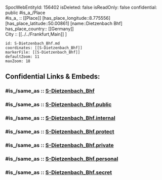 ﻿---
location:
- 50.00861
- 8.775556
mapmarker: train
mapzoom:
- 8
- 18
tags:
- geo/station/train
type: Station
---

SpocWebEntityId: 156402
isDeleted: false
isReadOnly: false
confidential: public
#is_a_/Place  
#is_a_ :: [[Place]] 
[has_place_longitude::8.775556] 
[has_place_latitude::50.00861] 
[name::Dietzenbach Bhf] 
has_place_country:: [[Germany]]  
City :: [[../../Frankfurt,Main]] ] 


```leaflet
id: S-Dietzenbach_Bhf.md
coordinates: [[S-Dietzenbach_Bhf]] 
markerFile: [[S-Dietzenbach_Bhf]] 
defaultZoom: 11 
maxZoom: 18
```


## Confidential Links & Embeds: 

### #is_/same_as :: [S-Dietzenbach_Bhf](S-Dietzenbach_Bhf.md) 

### #is_/same_as :: [S-Dietzenbach_Bhf.public](/_public/Earth/Continent/Europe/Europe~Central/Germany/Germany~West/Hessen/counties~Hessen/Frankfurt~Main/Stations-FFM~S/S-Dietzenbach_Bhf.public.md) 

### #is_/same_as :: [S-Dietzenbach_Bhf.internal](/_internal/Earth/Continent/Europe/Europe~Central/Germany/Germany~West/Hessen/counties~Hessen/Frankfurt~Main/Stations-FFM~S/S-Dietzenbach_Bhf.internal.md) 

### #is_/same_as :: [S-Dietzenbach_Bhf.protect](/_protect/Earth/Continent/Europe/Europe~Central/Germany/Germany~West/Hessen/counties~Hessen/Frankfurt~Main/Stations-FFM~S/S-Dietzenbach_Bhf.protect.md) 

### #is_/same_as :: [S-Dietzenbach_Bhf.private](/_private/Earth/Continent/Europe/Europe~Central/Germany/Germany~West/Hessen/counties~Hessen/Frankfurt~Main/Stations-FFM~S/S-Dietzenbach_Bhf.private.md) 

### #is_/same_as :: [S-Dietzenbach_Bhf.personal](/_personal/Earth/Continent/Europe/Europe~Central/Germany/Germany~West/Hessen/counties~Hessen/Frankfurt~Main/Stations-FFM~S/S-Dietzenbach_Bhf.personal.md) 

### #is_/same_as :: [S-Dietzenbach_Bhf.secret](/_secret/Earth/Continent/Europe/Europe~Central/Germany/Germany~West/Hessen/counties~Hessen/Frankfurt~Main/Stations-FFM~S/S-Dietzenbach_Bhf.secret.md)

